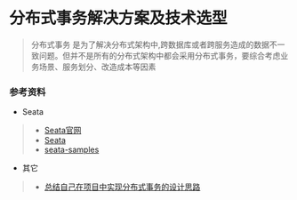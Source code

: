 # 分布式事务解决方案及技术选型
> 分布式事务 是为了解决分布式架构中,跨数据库或者跨服务造成的数据不一致问题。但并不是所有的分布式架构中都会采用分布式事务，要综合考虑业务场景、服务划分、改造成本等因素





### 参考资料
- Seata
> - [Seata官网](http://seata.io/zh-cn/index.html)
> - [Seata](https://github.com/seata/seata)
> - [seata-samples](https://github.com/seata/seata-samples)

- 其它
> - [总结自己在项目中实现分布式事务的设计思路](https://blog.csdn.net/weixin_41029233/article/details/104910471)